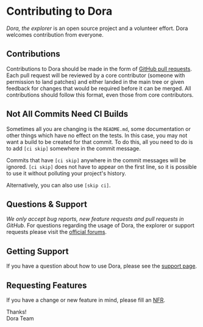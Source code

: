 # Contributing to Dora

*Dora, the explorer* is an open source project and a volunteer effort.
Dora welcomes contribution from everyone.

## Contributions

Contributions to Dora should be made in the form of [GitHub pull requests][pr].
Each pull request will be reviewed by a core contributor (someone with permission to land patches) and either landed in
the main tree or given feedback for changes that would be required before it can be merged. All contributions should
follow this format, even those from core contributors.

## Not All Commits Need CI Builds

Sometimes all you are changing is the `README.md`, some documentation or other things which have no effect on the tests.
In this case, you may not want a build to be created for that commit. To do this, all you need to do is to add `[ci skip]`
somewhere in the commit message.

Commits that have `[ci skip]` anywhere in the commit messages will be ignored. `[ci skip]` does not have to appear on the
first line, so it is possible to use it without polluting your project's history.

Alternatively, you can also use `[skip ci]`.

## Questions & Support

*We only accept bug reports, new feature requests and pull requests in GitHub*.
For questions regarding the usage of Dora, the explorer or support requests please visit the
[official forums][forum].

## Getting Support

If you have a question about how to use Dora, please see the [support page][support].

## Requesting Features

If you have a change or new feature in mind, please fill an [NFR][nfr].

Thanks! <br />
Dora Team

[pr]: https://help.github.com/articles/using-pull-requests/
[forum]: https://forum.dora.cc/
[srt]: https://github.com/jorge-matricali/dora/wiki/Submit-Reproducible-Test
[gb]: https://github.com/jorge-matricali/dora/wiki/Generating-a-backtrace
[support]: https://www.dora.cc/support
[nfr]: https://github.com/jorge-matricali/dora/wiki/New-Feature-Request---NFR
